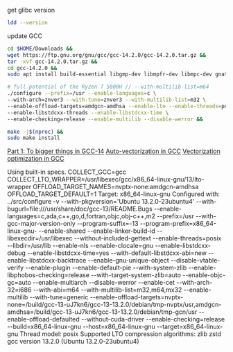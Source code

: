 get glibc version
```sh
ldd --version
```

update GCC
```sh
cd $HOME/Downloads &&
wget https://ftp.gnu.org/gnu/gcc/gcc-14.2.0/gcc-14.2.0.tar.gz &&
tar -xvf gcc-14.2.0.tar.gz &&
cd gcc-14.2.0 &&
sudo apt install build-essential libgmp-dev libmpfr-dev libmpc-dev gnat && 

# full potential of the Ryzen 7 5800H // --with-multilib-list=m64
./configure --prefix=/usr --enable-languages=c \
--with-arch=znver3 --with-tune=znver3 --with-multilib-list=m32 \
--enable-offload-targets=amdgcn-amdhsa --enable-lto --enable-threads=posix \
--enable-libstdcxx-threads --enable-libstdcxx-time \
--enable-checking=release --enable-multilib --disable-werror &&

make -j$(nproc) &&
sudo make install
```

[Part 1: To bigger things in GCC-14](https://community.arm.com/arm-community-blogs/b/tools-software-ides-blog/posts/p1-gcc-14)
[Auto-vectorization in GCC](https://gcc.gnu.org/projects/tree-ssa/vectorization.html)
[Vectorization optimization in GCC](https://developers.redhat.com/articles/2023/12/08/vectorization-optimization-gcc#)


Using built-in specs.
COLLECT_GCC=gcc
COLLECT_LTO_WRAPPER=/usr/libexec/gcc/x86_64-linux-gnu/13/lto-wrapper
OFFLOAD_TARGET_NAMES=nvptx-none:amdgcn-amdhsa
OFFLOAD_TARGET_DEFAULT=1
Target: x86_64-linux-gnu
Configured with: ../src/configure -v --with-pkgversion='Ubuntu 13.2.0-23ubuntu4' --with-bugurl=file:///usr/share/doc/gcc-13/README.Bugs --enable-languages=c,ada,c++,go,d,fortran,objc,obj-c++,m2 --prefix=/usr --with-gcc-major-version-only --program-suffix=-13 --program-prefix=x86_64-linux-gnu- --enable-shared --enable-linker-build-id --libexecdir=/usr/libexec --without-included-gettext --enable-threads=posix --libdir=/usr/lib --enable-nls --enable-clocale=gnu --enable-libstdcxx-debug --enable-libstdcxx-time=yes --with-default-libstdcxx-abi=new --enable-libstdcxx-backtrace --enable-gnu-unique-object --disable-vtable-verify --enable-plugin --enable-default-pie --with-system-zlib --enable-libphobos-checking=release --with-target-system-zlib=auto --enable-objc-gc=auto --enable-multiarch --disable-werror --enable-cet --with-arch-32=i686 --with-abi=m64 --with-multilib-list=m32,m64,mx32 --enable-multilib --with-tune=generic --enable-offload-targets=nvptx-none=/build/gcc-13-uJ7kn6/gcc-13-13.2.0/debian/tmp-nvptx/usr,amdgcn-amdhsa=/build/gcc-13-uJ7kn6/gcc-13-13.2.0/debian/tmp-gcn/usr --enable-offload-defaulted --without-cuda-driver --enable-checking=release --build=x86_64-linux-gnu --host=x86_64-linux-gnu --target=x86_64-linux-gnu
Thread model: posix
Supported LTO compression algorithms: zlib zstd
gcc version 13.2.0 (Ubuntu 13.2.0-23ubuntu4) 